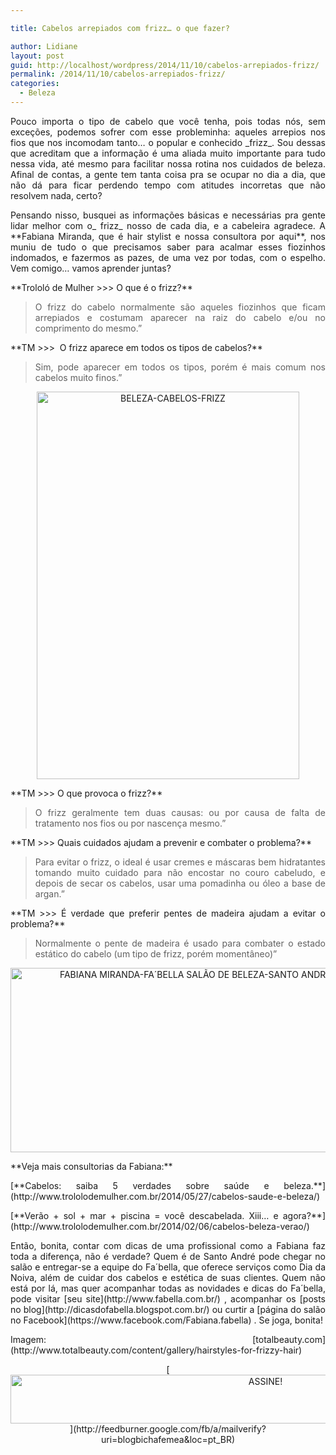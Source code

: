 ```yaml
---

title: Cabelos arrepiados com frizz… o que fazer?

author: Lidiane
layout: post
guid: http://localhost/wordpress/2014/11/10/cabelos-arrepiados-frizz/
permalink: /2014/11/10/cabelos-arrepiados-frizz/
categories:
  - Beleza
---
```

<p align="justify">
  Pouco importa o tipo de cabelo que você tenha, pois todas nós, sem exceções, podemos sofrer com esse probleminha: aqueles arrepios nos fios que nos incomodam tanto… o popular e conhecido _frizz_. Sou dessas que acreditam que a informação é uma aliada muito importante para tudo nessa vida, até mesmo para facilitar nossa rotina nos cuidados de beleza. Afinal de contas, a gente tem tanta coisa pra se ocupar no dia a dia, que não dá para ficar perdendo tempo com atitudes incorretas que não resolvem nada, certo?
</p>

<p align="justify">
  Pensando nisso, busquei as informações básicas e necessárias pra gente lidar melhor com o_ frizz_ nosso de cada dia, e a cabeleira agradece. A **Fabiana Miranda, que é hair stylist e nossa consultora por aqui**, nos muniu de tudo o que precisamos saber para acalmar esses fiozinhos indomados, e fazermos as pazes, de uma vez por todas, com o espelho. Vem comigo… vamos aprender juntas?
</p>

<p align="justify">
  **Trololó de Mulher >>> O que é o frizz?**
</p>

> <p align="justify">
>   O frizz do cabelo normalmente são aqueles fiozinhos que ficam arrepiados e costumam aparecer na raiz do cabelo e/ou no comprimento do mesmo.”
> </p>

<p align="justify">
  **TM >>>  O frizz aparece em todos os tipos de cabelos?**
</p>

> <p align="justify">
>   Sim, pode aparecer em todos os tipos, porém é mais comum nos cabelos muito finos.”
> </p>

<p align="center">
  <a href="http://www.trololodemulher.com.br/blog/wp-content/uploads/2014/11/BELEZA-CABELOS-FRIZZ.jpg"><img class="alignnone size-full wp-image-10571" src="http://www.trololodemulher.com.br/blog/wp-content/uploads/2014/11/BELEZA-CABELOS-FRIZZ.jpg" alt="BELEZA-CABELOS-FRIZZ" width="420" height="620" /></a>
</p>

<p align="justify">
  **TM >>> O que provoca o frizz?**
</p>

> <p align="justify">
>   O frizz geralmente tem duas causas: ou por causa de falta de tratamento nos fios ou por nascença mesmo.”
> </p>

<p align="justify">
  **TM >>> Quais cuidados ajudam a prevenir e combater o problema?**
</p>

> <p align="justify">
>   Para evitar o frizz, o ideal é usar cremes e máscaras bem hidratantes tomando muito cuidado para não encostar no couro cabeludo, e depois de secar os cabelos, usar uma pomadinha ou óleo a base de argan.”
> </p>

<p align="justify">
  **TM >>> É verdade que preferir pentes de madeira ajudam a evitar o problema?**
</p>

> <p align="justify">
>   Normalmente o pente de madeira é usado para combater o estado estático do cabelo (um tipo de frizz, porém momentâneo)”
> </p>

<p align="center">
  <a href="http://www.trololodemulher.com.br/blog/wp-content/uploads/2014/02/FABIANA-MIRANDA-FA´BELLA-SALÃO-DE-BELEZA-SANTO-ANDRE-SP.png"><img class="alignnone size-full wp-image-9908" src="http://www.trololodemulher.com.br/blog/wp-content/uploads/2014/02/FABIANA-MIRANDA-FA´BELLA-SALÃO-DE-BELEZA-SANTO-ANDRE-SP.png" alt="FABIANA MIRANDA-FA´BELLA SALÃO DE BELEZA-SANTO ANDRE-SP" width="600" height="295" /></a>
</p>

<p align="justify">
  **Veja mais consultorias da Fabiana:**
</p>

<p align="justify">
  [**Cabelos: saiba 5 verdades sobre saúde e beleza.**](http://www.trololodemulher.com.br/2014/05/27/cabelos-saude-e-beleza/) 
</p>

<p align="justify">
  [**Verão + sol + mar + piscina = você descabelada. Xiii… e agora?**](http://www.trololodemulher.com.br/2014/02/06/cabelos-beleza-verao/) 
</p>

<p align="justify">
  Então, bonita, contar com dicas de uma profissional como a Fabiana faz toda a diferença, não é verdade? Quem é de Santo André pode chegar no salão e entregar-se a equipe do Fa´bella, que oferece serviços como Dia da Noiva, além de cuidar dos cabelos e estética de suas clientes. Quem não está por lá, mas quer acompanhar todas as novidades e dicas do Fa´bella, pode visitar [seu site](http://www.fabella.com.br/) , acompanhar os [posts no blog](http://dicasdofabella.blogspot.com.br/)  ou curtir a [página do salão no Facebook](https://www.facebook.com/Fabiana.fabella) . Se joga, bonita!
</p>

<p align="justify">
  Imagem: [totalbeauty.com](http://www.totalbeauty.com/content/gallery/hairstyles-for-frizzy-hair) 
</p>

<p align="center">
  [<img class="alignnone size-full wp-image-10439" src="http://www.trololodemulher.com.br/blog/wp-content/uploads/2014/09/ASSINE.png" alt="ASSINE!" width="800" height="78" />](http://feedburner.google.com/fb/a/mailverify?uri=blogbichafemea&loc=pt_BR) 
</p>

<p align="justify">